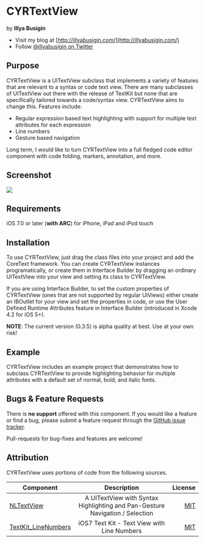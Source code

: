 # CYRTextView

by **Illya Busigin**

- Visit my blog at [http://illyabusigin.com/](http://illyabusigin.com/)
- Follow [@illyabusigin on Twitter](http://twitter.com/illyabusigin)

Purpose
--------------

CYRTextView is a UITextView subclass that implements a variety of features that are relevant to a syntax or code text view. There are many subclasses of UITextView out there with the release of TextKit but none that are specifically tailored towards a code/syntax view. CYRTextView aims to change this. Features include:
- Regular expression based text highlighting with support for multiple text attributes for each expression
- Line numbers
- Gesture based navigation

Long term, I would like to turn CYRTextView into a full fledged code editor component with code folding, markers, annotation, and more.


Screenshot
--------------
<img src="https://raw.github.com/illyabusigin/CYRTextView/master/Screenshots/1.png">


Requirements
-----------------------------

iOS 7.0 or later (**with ARC**) for iPhone, iPad and iPod touch


Installation
---------------

To use CYRTextView, just drag the class files into your project and add the CoreText framework. You can create CYRTextView instances programatically, or create them in Interface Builder by dragging an ordinary UITextView into your view and setting its class to CYRTextView.

If you are using Interface Builder, to set the custom properties of CYRTextView (ones that are not supported by regular UIViews) either create an IBOutlet for your view and set the properties in code, or use the User Defined Runtime Attributes feature in Interface Builder (introduced in Xcode 4.2 for iOS 5+).

**NOTE**: The current version (0.3.5) is alpha quality at best. Use at your own risk!


Example
---------------

CYRTextView includes an example project that demonstrates how to subclass CYRTextView to provide highlighting behavior for multiple attributes with a default set of normal, bold, and italic fonts.


Bugs & Feature Requests
---------------

There is **no support** offered with this component. If you would like a feature or find a bug, please submit a feature request through the [GitHub issue tracker](http://github.com/illyabusigin/CYRTextView/issues).

Pull-requests for bug-fixes and features are welcome!

Attribution
--------------

CYRTextView uses portions of code from the following sources.

| Component     | Description   | License  |
| ------------- |:-------------:| -----:|
| [NLTextView](https://github.com/srijs/NLTextView)      | A UITextView with Syntax Highlighting and Pan-Gesture Navigation / Selection | [MIT](https://github.com/srijs/NLTextView/blob/master/NLTextView/NLTextView.h) |
| [TextKit_LineNumbers](https://github.com/alldritt/TextKit_LineNumbers)      | iOS7 Text Kit - Text View with Line Numbers      |   [MIT](https://github.com/alldritt/TextKit_LineNumbers) |

